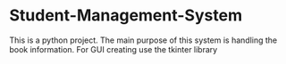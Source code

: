 # Student-Management-System
This is a python project. The main purpose of this system is handling the book information. For GUI creating use the tkinter library
